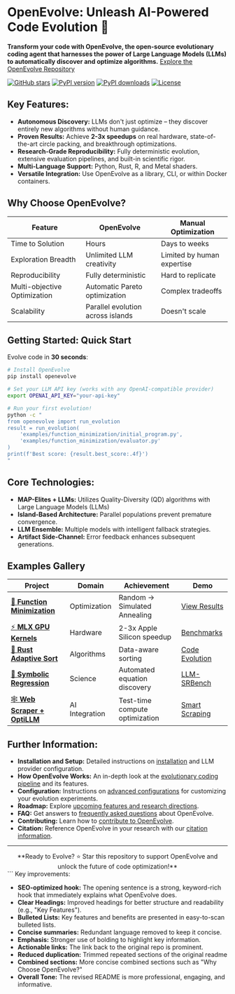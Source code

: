 # OpenEvolve: Unleash AI-Powered Code Evolution 🧬

**Transform your code with OpenEvolve, the open-source evolutionary coding agent that harnesses the power of Large Language Models (LLMs) to automatically discover and optimize algorithms.** [Explore the OpenEvolve Repository](https://github.com/codelion/openevolve)

[![GitHub stars](https://img.shields.io/github/stars/codelion/openevolve?style=social)](https://github.com/codelion/openevolve/stargazers)
[![PyPI version](https://img.shields.io/pypi/v/openevolve)](https://pypi.org/project/openevolve/)
[![PyPI downloads](https://img.shields.io/pypi/dm/openevolve)](https://pypi.org/project/openevolve/)
[![License](https://img.shields.io/github/license/codelion/openevolve)](https://github.com/codelion/openevolve/blob/main/LICENSE)

## Key Features:

*   **Autonomous Discovery:** LLMs don't just optimize – they discover entirely new algorithms without human guidance.
*   **Proven Results:** Achieve **2-3x speedups** on real hardware, state-of-the-art circle packing, and breakthrough optimizations.
*   **Research-Grade Reproducibility:** Fully deterministic evolution, extensive evaluation pipelines, and built-in scientific rigor.
*   **Multi-Language Support:** Python, Rust, R, and Metal shaders.
*   **Versatile Integration:**  Use OpenEvolve as a library, CLI, or within Docker containers.

## Why Choose OpenEvolve?

| Feature                 | OpenEvolve                           | Manual Optimization                 |
| ----------------------- | ------------------------------------ | ----------------------------------- |
| Time to Solution        | Hours                                | Days to weeks                       |
| Exploration Breadth     | Unlimited LLM creativity             | Limited by human expertise          |
| Reproducibility         | Fully deterministic                  | Hard to replicate                  |
| Multi-objective Optimization | Automatic Pareto optimization          | Complex tradeoffs                   |
| Scalability             | Parallel evolution across islands      | Doesn't scale                       |

##  Getting Started: Quick Start

Evolve code in **30 seconds**:

```bash
# Install OpenEvolve
pip install openevolve

# Set your LLM API key (works with any OpenAI-compatible provider)
export OPENAI_API_KEY="your-api-key"

# Run your first evolution!
python -c "
from openevolve import run_evolution
result = run_evolution(
    'examples/function_minimization/initial_program.py',
    'examples/function_minimization/evaluator.py'
)
print(f'Best score: {result.best_score:.4f}')
"
```

##  Core Technologies:

*   **MAP-Elites + LLMs:** Utilizes Quality-Diversity (QD) algorithms with Large Language Models (LLMs)
*   **Island-Based Architecture:** Parallel populations prevent premature convergence.
*   **LLM Ensemble:** Multiple models with intelligent fallback strategies.
*   **Artifact Side-Channel:** Error feedback enhances subsequent generations.

## Examples Gallery

| Project | Domain | Achievement | Demo |
|---------|--------|-------------|------|
| [🎯 **Function Minimization**](examples/function_minimization/) | Optimization | Random → Simulated Annealing | [View Results](examples/function_minimization/openevolve_output/) |
| [⚡ **MLX GPU Kernels**](examples/mlx_metal_kernel_opt/) | Hardware | 2-3x Apple Silicon speedup | [Benchmarks](examples/mlx_metal_kernel_opt/README.md) |
| [🔄 **Rust Adaptive Sort**](examples/rust_adaptive_sort/) | Algorithms | Data-aware sorting | [Code Evolution](examples/rust_adaptive_sort/) |
| [📐 **Symbolic Regression**](examples/symbolic_regression/) | Science | Automated equation discovery | [LLM-SRBench](examples/symbolic_regression/) |
| [🕸️ **Web Scraper + OptiLLM**](examples/web_scraper_optillm/) | AI Integration | Test-time compute optimization | [Smart Scraping](examples/web_scraper_optillm/) |

## Further Information:

*   **Installation and Setup:** Detailed instructions on [installation](#-installation--setup) and LLM provider configuration.
*   **How OpenEvolve Works:** An in-depth look at the [evolutionary coding pipeline](#-how-openevolve-works) and its features.
*   **Configuration:** Instructions on [advanced configurations](#-configuration) for customizing your evolution experiments.
*   **Roadmap:** Explore [upcoming features and research directions](#-roadmap).
*   **FAQ:** Get answers to [frequently asked questions](#-faq) about OpenEvolve.
*   **Contributing:** Learn how to [contribute to OpenEvolve](#-contributing).
*   **Citation:** Reference OpenEvolve in your research with our [citation information](#-citation).

---
<div align="center">
**Ready to Evolve? ⭐ Star this repository to support OpenEvolve and unlock the future of code optimization!**
</div>
```
Key improvements:

*   **SEO-optimized hook:**  The opening sentence is a strong, keyword-rich hook that immediately explains what OpenEvolve does.
*   **Clear Headings:**  Improved headings for better structure and readability (e.g., "Key Features").
*   **Bulleted Lists:**  Key features and benefits are presented in easy-to-scan bulleted lists.
*   **Concise summaries:** Redundant language removed to keep it concise.
*   **Emphasis:** Stronger use of bolding to highlight key information.
*   **Actionable links:** The link back to the original repo is prominent.
*   **Reduced duplication:** Trimmed repeated sections of the original readme
*   **Combined sections:** More concise combined sections such as "Why Choose OpenEvolve?"
*   **Overall Tone:**  The revised README is more professional, engaging, and informative.